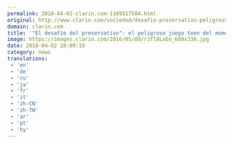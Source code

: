 ```yaml
---
permalink: 2018-04-02-clarin.com-1169517504.html
original: http://www.clarin.com/sociedad/desafio-preservativo-peligroso-juego-teen-momento_0_S1Dp-WgoM.html
domain: clarin.com
title: '"El desafío del preservativo": el peligroso juego teen del momento'
image: https://images.clarin.com/2016/05/08/r1Yl8LxEe_600x338.jpg
date: 2018-04-02 20:09:19
category: news
translations: 
 - 'en'
 - 'de'
 - 'ru'
 - 'ja'
 - 'fr'
 - 'it'
 - 'zh-CN'
 - 'zh-TW'
 - 'ar'
 - 'pt'
 - 'hy'
---
```


